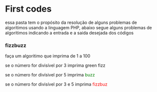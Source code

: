 # First codes
essa pasta tem o propósito da resolução de alguns problemas de algoritimos usando a linguagem PHP,
abaixo segue alguns problemas de algoritimos indicando a entrada e a saida desejada dos códigos

### fizzbuzz
<p>faça um algoritimo que imprima de 1 a 100</p>
<p>se o número for divisível por 3 imprima  green fizz</p>
<p>se o número for divísivel por 5 imprima <font color="green">buzz</font></p>
<p>se o número for divisível por 3 e 5 imprima <font color="red">fizzbuz</font></p>



